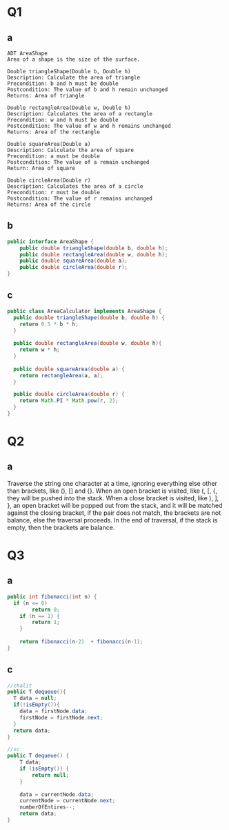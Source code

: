 # Q1

## a
```
ADT AreaShape
Area of a shape is the size of the surface.

Double triangleShape(Double b, Double h)
Description: Calculate the area of triangle
Precondition: b and h must be double 
Postcondition: The value of b and h remain unchanged
Returns: Area of triangle

Double rectangleArea(Double w, Double h)
Description: Calculates the area of a rectangle
Precondition: w and h must be double
Postcondition: The value of w and h remains unchanged
Returns: Area of the rectangle

Double squareArea(Double a)
Description: Calculate the area of square
Precondition: a must be double 
Postcondition: The value of a remain unchanged
Return: Area of square

Double circleArea(Double r)
Description: Calculates the area of a circle
Precondition: r must be double
Postcondition: The value of r remains unchanged
Returns: Area of the circle
```

## b
```java
public interface AreaShape {
    public double triangleShape(double b, double h);
    public double rectangleArea(double w, double h);
    public double squareArea(double a);
    public double circleArea(double r);
}
```

## c
```java
public class AreaCalculator implements AreaShape {
  public double triangleShape(double b, double h) {
    return 0.5 * b * h;
  }
  
  public double rectangleArea(double w, double h){
    return w * h;
  }
  
  public double squareArea(double a) {
    return rectangleArea(a, a);
  }

  public double circleArea(double r) {
    return Math.PI * Math.pow(r, 2);
  }
}
```

# Q2

## a
Traverse the string one character at a time, ignoring everything else other than brackets, like (), [] and {}. When an open bracket is visited, like (, [, {, they will be pushed into the stack. When a close bracket is visited, like ), ], }, an open bracket will be popped out from the stack, and it will be matched against the closing bracket, if the pair does not match, the brackets are not balance, else the traversal proceeds. In the end of traversal, if the stack is empty, then the brackets are balance. 

## 

# Q3

## a
```java
public int fibonacci(int n) {
  if (n <= 0) 
		return 0;
	if (n == 1) {
		return 1;
	}
  
	return fibonacci(n-2)  + fibonacci(n-1);
}
```

## c
```java
//chalit 
public T dequeue(){
  T data = null;
  if(!isEmpty()){ 
    data = firstNode.data;
    firstNode = firstNode.next;
  }
  return data;
}

//sc
public T dequeue() {
	T data;
	if (isEmpty()) {
		return null;
	}
	
	data = currentNode.data;
	currentNode = currentNode.next;
	numberOfEntires--;
	return data;
}
```